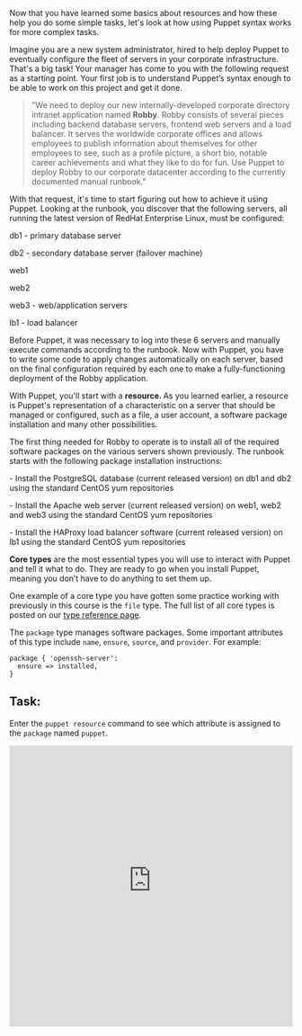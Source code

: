 <p>Now that you have learned some basics about resources and how these help you do some simple tasks, let's look at how using Puppet syntax works for more complex tasks.</p>
<p class="p1">Imagine you are a new system administrator, hired to help deploy Puppet to eventually configure the fleet of servers in your corporate infrastructure. That's a big task! Your manager has come to you with the following request as a starting point. Your first job is to understand Puppet&rsquo;s syntax enough to be able to work on this project and get it done.&nbsp;</p>
<blockquote>
<p class="p2">"We need to deploy our new internally-developed corporate directory intranet application named <strong>Robby</strong>. Robby consists of several pieces including backend database servers, frontend web servers and a load balancer. It serves the worldwide corporate offices and allows employees to publish information about themselves for other employees to see, such as a profile picture, a short bio, notable career achievements and what they like to do for fun. Use Puppet to deploy Robby to our corporate datacenter according to the currently documented manual runbook."</p>
</blockquote>
<p class="p2">With that request, it's time to start figuring out how to achieve it using Puppet. Looking at the runbook, you discover that the following servers, all running the latest version of RedHat Enterprise Linux, must be configured:</p>
<p class="p2">db1 - primary database server</p>
<p class="p1">db2 - secondary database server (failover machine)</p>
<p class="p1">web1</p>
<p class="p1">web2</p>
<p class="p1">web3 - web/application servers</p>
<p class="p2">lb1 - load balancer</p>
<p class="p2">Before Puppet, it was necessary to log into these 6 servers and manually execute commands according to the runbook. Now with Puppet, you have to write some code to apply changes automatically on each server, based on the final configuration required by each one to make a fully-functioning deployment of the Robby application.</p>
<p class="p2"><span class="s1">With Puppet,&nbsp;you'll start with&nbsp;a <strong>resource. </strong>As you learned earlier, a</span>&nbsp;resource is Puppet's representation of a characteristic on a server that should be managed or configured, such as a file, a user account<span class="s1">, a software package installation and many other possibilities.<span class="Apple-converted-space">&nbsp;</span></span></p>
<p>The first thing needed for Robby to operate is to install all of the required software packages on the various servers shown previously. The runbook starts with the following package installation instructions:</p>
<p class="p2">- Install the PostgreSQL database (current released version) on db1 and db2 using the standard CentOS yum repositories</p>
<p class="p1">- Install the Apache web server (current released version) on web1, web2 and web3 using the standard CentOS yum repositories</p>
<p class="p1">- Install the HAProxy load balancer software (current released version) on lb1 using the standard CentOS yum repositories</p>
<p><strong>Core types</strong> are the most essential types you will use to interact with Puppet and tell it what to do. They are ready to go when you install Puppet, meaning you don&rsquo;t have to do anything to set them up.</p>
<p>One example of a core type you have gotten some practice working with previously in this course is the <code>file</code> type. The full list of all core types is posted on our <a href="https://puppet.com/docs/puppet/5.3/type.html" target="_blank">type reference page</a>.&nbsp;</p>
<p id="toc_1">The <code>package</code> type manages software packages. Some important attributes of this type include <code>name</code>, <code>ensure</code>, <code>source</code>, and <code>provider</code>. For example:</p>
<div>
<pre><code class="language-none">package { 'openssh-server':
  ensure =&gt; installed,
}</code></pre>
</div>
<h2 id="toc_2">Task:</h2>
<p>Enter the <code>puppet resource</code> command to see which attribute is assigned to the <code>package</code> named <code>puppet</code>.</p>
<p><iframe src="https://magicbox.classroom.puppet.com/resources/exploring_package" width="100%" height="500px" frameborder="0"></iframe></p>